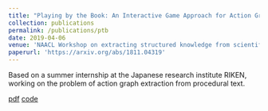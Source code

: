 ```yaml
---
title: "Playing by the Book: An Interactive Game Approach for Action Graph Extraction from Text"
collection: publications
permalink: /publications/ptb
date: 2019-04-06
venue: 'NAACL Workshop on extracting structured knowledge from scientific publications'
paperurl: 'https://arxiv.org/abs/1811.04319'
---
```

Based on a summer internship at the Japanese research institute RIKEN, working on the problem of action graph extraction from procedural text.

[pdf](https://arxiv.org/pdf/1811.04319.pdf)
[code](https://github.com/ronentk/TextLabs)
